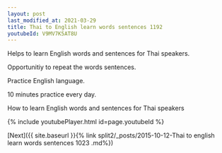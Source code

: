 ```yaml
---
layout: post
last_modified_at: 2021-03-29
title: Thai to English learn words sentences 1192 
youtubeId: V9MV7K5AT8U
---
```

 
 
Helps to learn English words and sentences for Thai speakers.

Opportunitiy to repeat the words sentences. 

Practice English language. 
 
10 minutes practice every day. 
 
How to learn English words and sentences for Thai speakers 
 
{% include youtubePlayer.html id=page.youtubeId %}
 
 
[Next]({{ site.baseurl }}{% link  split2/_posts/2015-10-12-Thai to english learn words sentences 1023 .md%})
 
